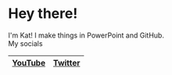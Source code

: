 # Hey there!
I'm Kat! I make things in PowerPoint and GitHub.
<br>My socials

[YouTube](https://youtube.com/datkat21)|[Twitter](https://twitter.com/datkat22)
----|----

